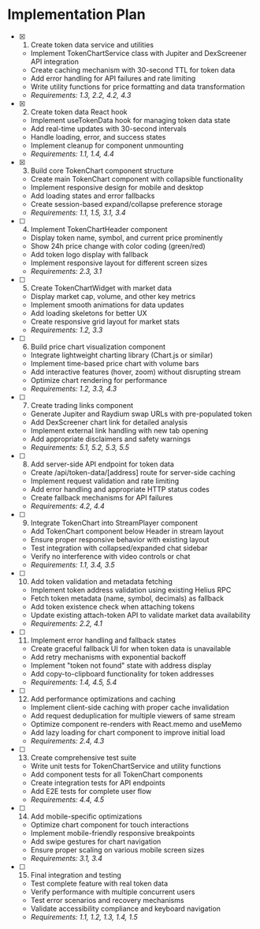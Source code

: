 # Implementation Plan

- [x] 1. Create token data service and utilities
  - Implement TokenChartService class with Jupiter and DexScreener API integration
  - Create caching mechanism with 30-second TTL for token data
  - Add error handling for API failures and rate limiting
  - Write utility functions for price formatting and data transformation
  - _Requirements: 1.3, 2.2, 4.2, 4.3_

- [x] 2. Create token data React hook
  - Implement useTokenData hook for managing token data state
  - Add real-time updates with 30-second intervals
  - Handle loading, error, and success states
  - Implement cleanup for component unmounting
  - _Requirements: 1.1, 1.4, 4.4_

- [x] 3. Build core TokenChart component structure
  - Create main TokenChart component with collapsible functionality
  - Implement responsive design for mobile and desktop
  - Add loading states and error fallbacks
  - Create session-based expand/collapse preference storage
  - _Requirements: 1.1, 1.5, 3.1, 3.4_

- [ ] 4. Implement TokenChartHeader component
  - Display token name, symbol, and current price prominently
  - Show 24h price change with color coding (green/red)
  - Add token logo display with fallback
  - Implement responsive layout for different screen sizes
  - _Requirements: 2.3, 3.1_

- [ ] 5. Create TokenChartWidget with market data
  - Display market cap, volume, and other key metrics
  - Implement smooth animations for data updates
  - Add loading skeletons for better UX
  - Create responsive grid layout for market stats
  - _Requirements: 1.2, 3.3_

- [ ] 6. Build price chart visualization component
  - Integrate lightweight charting library (Chart.js or similar)
  - Implement time-based price chart with volume bars
  - Add interactive features (hover, zoom) without disrupting stream
  - Optimize chart rendering for performance
  - _Requirements: 1.2, 3.3, 4.3_

- [ ] 7. Create trading links component
  - Generate Jupiter and Raydium swap URLs with pre-populated token
  - Add DexScreener chart link for detailed analysis
  - Implement external link handling with new tab opening
  - Add appropriate disclaimers and safety warnings
  - _Requirements: 5.1, 5.2, 5.3, 5.5_

- [ ] 8. Add server-side API endpoint for token data
  - Create /api/token-data/[address] route for server-side caching
  - Implement request validation and rate limiting
  - Add error handling and appropriate HTTP status codes
  - Create fallback mechanisms for API failures
  - _Requirements: 4.2, 4.4_

- [ ] 9. Integrate TokenChart into StreamPlayer component
  - Add TokenChart component below Header in stream layout
  - Ensure proper responsive behavior with existing layout
  - Test integration with collapsed/expanded chat sidebar
  - Verify no interference with video controls or chat
  - _Requirements: 1.1, 3.4, 3.5_

- [ ] 10. Add token validation and metadata fetching
  - Implement token address validation using existing Helius RPC
  - Fetch token metadata (name, symbol, decimals) as fallback
  - Add token existence check when attaching tokens
  - Update existing attach-token API to validate market data availability
  - _Requirements: 2.2, 4.1_

- [ ] 11. Implement error handling and fallback states
  - Create graceful fallback UI for when token data is unavailable
  - Add retry mechanisms with exponential backoff
  - Implement "token not found" state with address display
  - Add copy-to-clipboard functionality for token addresses
  - _Requirements: 1.4, 4.5, 5.4_

- [ ] 12. Add performance optimizations and caching
  - Implement client-side caching with proper cache invalidation
  - Add request deduplication for multiple viewers of same stream
  - Optimize component re-renders with React.memo and useMemo
  - Add lazy loading for chart component to improve initial load
  - _Requirements: 2.4, 4.3_

- [ ] 13. Create comprehensive test suite
  - Write unit tests for TokenChartService and utility functions
  - Add component tests for all TokenChart components
  - Create integration tests for API endpoints
  - Add E2E tests for complete user flow
  - _Requirements: 4.4, 4.5_

- [ ] 14. Add mobile-specific optimizations
  - Optimize chart component for touch interactions
  - Implement mobile-friendly responsive breakpoints
  - Add swipe gestures for chart navigation
  - Ensure proper scaling on various mobile screen sizes
  - _Requirements: 3.1, 3.4_

- [ ] 15. Final integration and testing
  - Test complete feature with real token data
  - Verify performance with multiple concurrent users
  - Test error scenarios and recovery mechanisms
  - Validate accessibility compliance and keyboard navigation
  - _Requirements: 1.1, 1.2, 1.3, 1.4, 1.5_
